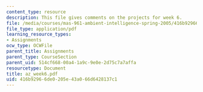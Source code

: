 ```yaml
---
content_type: resource
description: This file gives comments on the projects for week 6.
file: /media/courses/mas-961-ambient-intelligence-spring-2005/416b92966de0205e43a066d6428137c1_az_week6.pdf
file_type: application/pdf
learning_resource_types:
- Assignments
ocw_type: OCWFile
parent_title: Assignments
parent_type: CourseSection
parent_uid: 514cf668-00a4-1a9c-9e0e-2d75c7a7affa
resourcetype: Document
title: az_week6.pdf
uid: 416b9296-6de0-205e-43a0-66d6428137c1
---
```

